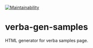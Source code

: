 [![Maintainability](https://api.codeclimate.com/v1/badges/0dd56feed6386c9acd2b/maintainability)](https://codeclimate.com/github/sanarise/verba-gen-samples/maintainability)

# verba-gen-samples
HTML generator for verba samples page.
